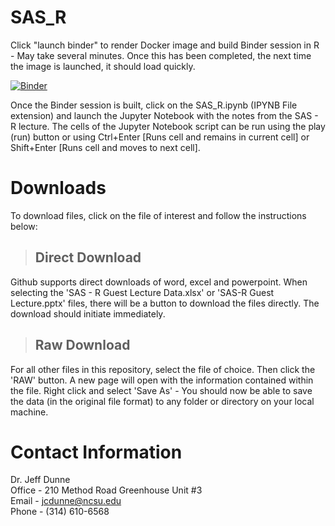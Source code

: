 # SAS_R

Click "launch binder" to render Docker image and build Binder session in R - May take several minutes. Once this has been completed, the next time the image is launched, it should load quickly.

[![Binder](https://mybinder.org/badge_logo.svg)](https://mybinder.org/v2/gh/jcdunne/SAS_R/master)

Once the Binder session is built, click on the SAS_R.ipynb (IPYNB File extension) and launch the Jupyter Notebook with the notes from the SAS - R lecture. The cells of the Jupyter Notebook script can be run using the play (run) button or using Ctrl+Enter [Runs cell and remains in current cell] or Shift+Enter [Runs cell and moves to next cell].

# Downloads

To download files, click on the file of interest and follow the instructions below:

> ## Direct Download

Github supports direct downloads of word, excel and powerpoint. When selecting the 'SAS - R Guest Lecture Data.xlsx' or 'SAS-R Guest Lecture.pptx' files, there will be a button to download the files directly. The download should initiate immediately.

> ## Raw Download

For all other files in this repository, select the file of choice. Then click the 'RAW' button. A new page will open with the information contained within the file. Right click and select 'Save As' - You should now be able to save the data (in the original file format) to any folder or directory on your local machine.

# Contact Information

Dr. Jeff Dunne
<br>Office - 210 Method Road Greenhouse Unit #3
<br>Email - jcdunne@ncsu.edu
<br>Phone - (314) 610-6568
